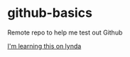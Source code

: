 # github-basics
Remote repo to help me test out Github

[I'm learning this on lynda](http://www.lynda.com)
